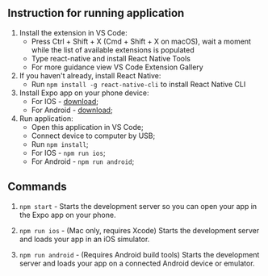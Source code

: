 ## Instruction for running application

1. Install the extension in VS Code:
	* Press Ctrl + Shift + X (Cmd + Shift + X on macOS), wait a moment while the list of available extensions is populated
	* Type react-native and install React Native Tools
	* For more guidance view VS Code Extension Gallery
2. If you haven't already, install React Native:
	* Run `npm install -g react-native-cli` to install React Native CLI
3. Install Expo app on your phone device:
	* For IOS - [download](https://itunes.apple.com/app/apple-store/id982107779?ct=www&mt=8);
	* For Android - [download](https://play.google.com/store/apps/details?id=host.exp.exponent&referrer=www);
4. Run application:
	* Open this application in VS Code;
	* Connect device to computer by USB;
	* Run `npm install`;
	* For IOS - `npm run ios`;
    * For Android - `npm run android`;

## Commands
  1. `npm start` - Starts the development server so you can open your app in the Expo app on your phone.

  2. `npm run ios` - (Mac only, requires Xcode) 
  	Starts the development server and loads your app in an iOS simulator.

  3. `npm run android` - (Requires Android build tools)
    Starts the development server and loads your app on a connected Android
    device or emulator.


